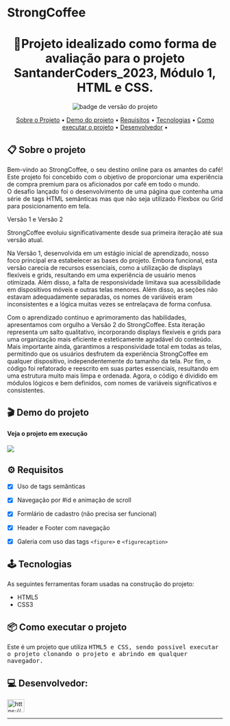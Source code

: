 # StrongCoffee

<h1 align="center">📝Projeto idealizado como forma de avaliação para o projeto SantanderCoders_2023, Módulo 1, HTML e CSS.  </h1>
<p align="center">
  <img src="https://img.shields.io/badge/version-1.0.0-green" alt="badge de versão do projeto"/>
</p>


<p align="center">
 <a href="#-sobre-o-projeto">Sobre o Projeto</a> •
 <a href="#-demo-do-projeto">Demo do projeto</a> •
 <a href="#-requisitos">Requisitos</a> • 
 <a href="#-tecnologias">Tecnologias</a> • 
 <a href="#-como-executar-o-projeto">Como executar o projeto</a> • 
 <a href="#-desenvolvedora">Desenvolvedor</a> • 
</p>

## 📋 Sobre o projeto

<p align="justify">
 Bem-vindo ao StrongCoffee, o seu destino online para os amantes do café! Este projeto foi concebido com o objetivo de proporcionar uma experiência de compra premium para os aficionados por café em todo o mundo.</br>
  O desafio lançado foi o desenvolvimento de uma página que contenha uma série de tags HTML semânticas mas que não seja utilizado
  Flexbox ou Grid para posicionamento em tela. </br>
  
Versão 1 e Versão 2

StrongCoffee evoluiu significativamente desde sua primeira iteração até sua versão atual.

Na Versão 1, desenvolvida em um estágio inicial de aprendizado, nosso foco principal era estabelecer as bases do projeto. Embora funcional, esta versão carecia de recursos essenciais, como a utilização de displays flexíveis e grids, resultando em uma experiência de usuário menos otimizada. Além disso, a falta de responsividade limitava sua acessibilidade em dispositivos móveis e outras telas menores. Além disso, as seções não estavam adequadamente separadas, os nomes de variáveis eram inconsistentes e a lógica muitas vezes se entrelaçava de forma confusa.

Com o aprendizado contínuo e aprimoramento das habilidades, apresentamos com orgulho a Versão 2 do StrongCoffee. Esta iteração representa um salto qualitativo, incorporando displays flexíveis e grids para uma organização mais eficiente e esteticamente agradável do conteúdo. Mais importante ainda, garantimos a responsividade total em todas as telas, permitindo que os usuários desfrutem da experiência StrongCoffee em qualquer dispositivo, independentemente do tamanho da tela. Por fim, o código foi refatorado e reescrito em suas partes essenciais, resultando em uma estrutura muito mais limpa e ordenada. Agora, o código é dividido em módulos lógicos e bem definidos, com nomes de variáveis significativos e consistentes. 
</p>

## 🎬 Demo do projeto
  
#### Veja o projeto em execução 

  <a href="">
    <img src="https://img.shields.io/badge/Acessar%20Projeto%20-%20web-green">
  </a>

## ⚙ Requisitos
- [x] Uso de tags semânticas
- [x] Navegação por #id e animação de scroll
- [x] Formlário de cadastro (não precisa ser funcional)
- [x] Header e Footer com navegação
- [x] Galeria com uso das tags `<figure>` e `<figurecaption>`


## 🕹 Tecnologias

As seguintes ferramentas foram usadas na construção do projeto:

-   HTML5
-   CSS3


## 📦 Como executar o projeto

Este é um projeto que utiliza <kbd>HTML5<kbd> e <kbd>CSS<kbd>, sendo possivel executar o projeto clonando o projeto e abrindo em qualquer navegador.


## 💻 Desenvolvedor:

<p align="left">
<a href="https://linkedin.com/in/https://www.linkedin.com/in/lucaspenals/" target="blank"><img align="center" src="https://raw.githubusercontent.com/rahuldkjain/github-profile-readme-generator/master/src/images/icons/Social/linked-in-alt.svg" alt="https://www.linkedin.com/in/lucaspenals/" height="30" width="40" /></a>
</p>


---

